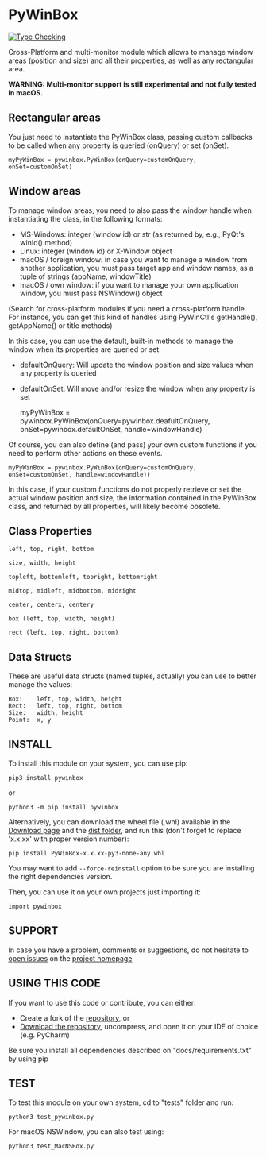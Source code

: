 # PyWinBox

[![Type Checking](https://github.com/Kalmat/PyWinBox/actions/workflows/type-checking.yml/badge.svg)](https://github.com/Kalmat/PyWinBox/actions/workflows/type-checking.yml)

Cross-Platform and multi-monitor module which allows to manage window areas (position and
size) and all their properties, as well as any rectangular area.

**WARNING: Multi-monitor support is still experimental and not fully tested in macOS.**

## Rectangular areas

You just need to instantiate the PyWinBox class, passing custom callbacks to be called when any property is 
queried (onQuery) or set (onSet).

    myPyWinBox = pywinbox.PyWinBox(onQuery=customOnQuery, onSet=customOnSet)


## Window areas

To manage window areas, you need to also pass the window handle when instantiating the class, in the following formats:

- MS-Windows: integer (window id) or str (as returned by, e.g., PyQt's winId() method)
- Linux: integer (window id) or X-Window object
- macOS / foreign window: in case you want to manage a window from another application, you must pass target app and window names, as a tuple of strings (appName, windowTitle)
- macOS / own window: if you want to manage your own application window, you must pass NSWindow() object

(Search for cross-platform modules if you need a cross-platform handle. For instance, you can get this kind of handles
using PyWinCtl's getHandle(), getAppName() or title methods)

In this case, you can use the default, built-in methods to manage the window when its properties are queried or set:

- defaultOnQuery: Will update the window position and size values when any property is queried
- defaultOnSet: Will move and/or resize the window when any property is set



    myPyWinBox = pywinbox.PyWinBox(onQuery=pywinbox.deafultOnQuery, onSet=pywinbox.defaultOnSet, handle=windowHandle)

Of course, you can also define (and pass) your own custom functions if you need to perform other actions on these events.

    myPyWinBox = pywinbox.PyWinBox(onQuery=customOnQuery, onSet=customOnSet, handle=windowHandle))

In this case, if your custom functions do not properly retrieve or set the actual window position and size, the 
information contained in the PyWinBox class, and returned by all properties, will likely become obsolete.


## Class Properties

    left, top, right, bottom

    size, width, height

    topleft, bottomleft, topright, bottomright

    midtop, midleft, midbottom, midright

    center, centerx, centery

    box (left, top, width, height)

    rect (left, top, right, bottom)


## Data Structs

These are useful data structs (named tuples, actually) you can use to better manage the values:

    Box:    left, top, width, height
    Rect:   left, top, right, bottom
    Size:   width, height
    Point:  x, y


## INSTALL <a name="install"></a>

To install this module on your system, you can use pip: 

    pip3 install pywinbox

or

    python3 -m pip install pywinbox

Alternatively, you can download the wheel file (.whl) available in the [Download page](https://pypi.org/project/PyWinBox/#files) and the [dist folder](https://github.com/Kalmat/PyWinBox/tree/master/dist), and run this (don't forget to replace 'x.x.xx' with proper version number):

    pip install PyWinBox-x.x.xx-py3-none-any.whl

You may want to add `--force-reinstall` option to be sure you are installing the right dependencies version.

Then, you can use it on your own projects just importing it:

    import pywinbox

## SUPPORT <a name="support"></a>

In case you have a problem, comments or suggestions, do not hesitate to [open issues](https://github.com/Kalmat/PyWinBox/issues) on the [project homepage](https://github.com/Kalmat/PyWinBox)

## USING THIS CODE <a name="using"></a>

If you want to use this code or contribute, you can either:

* Create a fork of the [repository](https://github.com/Kalmat/PyWinBox), or 
* [Download the repository](https://github.com/Kalmat/PyWinBox/archive/refs/heads/master.zip), uncompress, and open it on your IDE of choice (e.g. PyCharm)

Be sure you install all dependencies described on "docs/requirements.txt" by using pip

## TEST <a name="test"></a>

To test this module on your own system, cd to "tests" folder and run:

    python3 test_pywinbox.py

For macOS NSWindow, you can also test using:

    python3 test_MacNSBox.py
